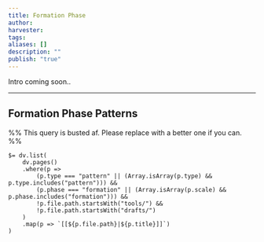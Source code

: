 ```yaml
---
title: Formation Phase
author: 
harvester: 
tags: 
aliases: []
description: ""
publish: "true"
---
```


Intro coming soon..

---

## Formation Phase Patterns

%% This query is busted af. Please replace with a better one if you can.  %%
```
$= dv.list(
    dv.pages()
    .where(p => 
        (p.type === "pattern" || (Array.isArray(p.type) && p.type.includes("pattern"))) &&
        (p.phase === "formation" || (Array.isArray(p.scale) && p.phase.includes("formation"))) &&
        !p.file.path.startsWith("tools/") &&
        !p.file.path.startsWith("drafts/")
    )
    .map(p => `[[${p.file.path}|${p.title}]]`)
)
```